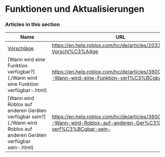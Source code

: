 # Funktionen und Aktualisierungen  
### Articles in this section
Name|URL
-|-
[Vorschläge](./Vorschläge.html) |https://en.help.roblox.com/hc/de/articles/203312420-Vorschl%C3%A4ge
[Wann wird eine Funktion verfügbar?](./Wann wird eine Funktion verfügbar-.html) |https://en.help.roblox.com/hc/de/articles/360000242266-Wann-wird-eine-Funktion-verf%C3%BCgbar-
[Wann wird Roblox auf anderen Geräten verfügbar sein?](./Wann wird Roblox auf anderen Geräten verfügbar sein-.html) |https://en.help.roblox.com/hc/de/articles/360000334546-Wann-wird-Roblox-auf-anderen-Ger%C3%A4ten-verf%C3%BCgbar-sein-